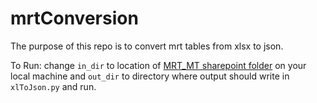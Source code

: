 # mrtConversion
The purpose of this repo is to convert mrt tables from xlsx to json. 

To Run: change `in_dir` to location of [MRT_MT sharepoint folder](https://msair.sharepoint.com/sites/Ext4/SPO-2560/Shared%20Documents/Forms/AllItems.aspx?viewid=88c53b21%2D57ff%2D4180%2D8a22%2D5a177bb81dc2&id=%2Fsites%2FExt4%2FSPO%2D2560%2FShared%20Documents%2FMT%5FMRT) on your local machine and `out_dir` to directory where output should write in `xlToJson.py` and run.
